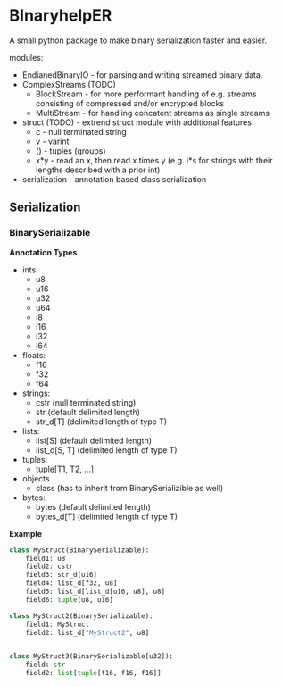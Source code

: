 # BInaryhelpER

A small python package to make binary serialization faster and easier.

modules:

- EndianedBinaryIO - for parsing and writing streamed binary data.
- ComplexStreams (TODO)
  - BlockStream - for more performant handling of e.g. streams consisting of compressed and/or encrypted blocks
  - MultiStream - for handling concatent streams as single streams
- struct (TODO) - extrend struct module with additional features
  - c - null terminated string
  - v - varint
  - () - tuples (groups)
  - x\*y - read an x, then read x times y (e.g. i*s for strings with their lengths described with a prior int)
- serialization - annotation based class serialization

## Serialization

### BinarySerializable

__Annotation Types__
- ints:
  - u8
  - u16
  - u32
  - u64
  - i8
  - i16
  - i32
  - i64
- floats:
  - f16
  - f32
  - f64
- strings:
  - cstr (null terminated string)
  - str (default delimited length)
  - str_d[T] (delimited length of type T)
- lists:
  - list[S] (default delimited length)
  - list_d[S, T] (delimited length of type T)
- tuples:
  - tuple[T1, T2, ...]
- objects
  - class (has to inherit from BinarySerializible as well)
- bytes:
  - bytes (default delimited length)
  - bytes_d[T] (delimited length of type T)

__Example__
```py
class MyStruct(BinarySerializable):
    field1: u8
    field2: cstr
    field3: str_d[u16]
    field4: list_d[f32, u8]
    field5: list_d[list_d[u16, u8], u8]
    field6: tuple[u8, u16]

class MyStruct2(BinarySerializable):
    field1: MyStruct
    field2: list_d["MyStruct2", u8]


class MyStruct3(BinarySerializable[u32]):
    field: str
    field2: list[tuple[f16, f16, f16]]
```
